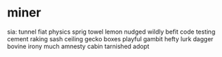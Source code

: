 # miner
sia:
tunnel fiat physics sprig towel lemon nudged wildly befit code testing cement raking sash ceiling gecko boxes playful gambit hefty lurk dagger bovine irony much amnesty cabin tarnished adopt
